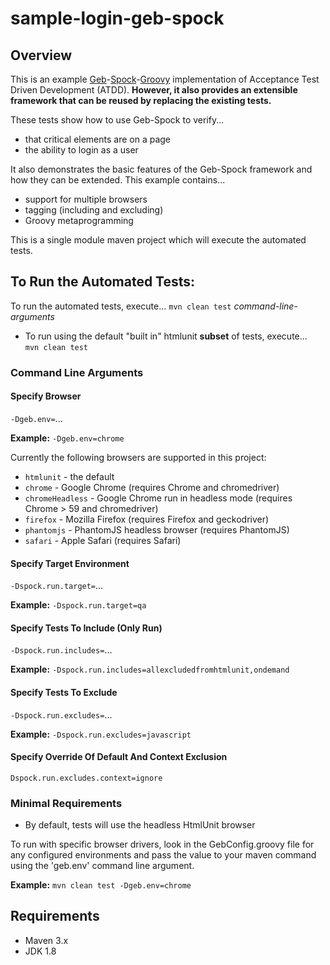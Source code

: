 # sample-login-geb-spock

## Overview
This is an example 
[Geb](http://www.gebish.org)-[Spock](http://spockframework.org)-[Groovy](http://groovy-lang.org)
implementation of Acceptance Test Driven Development (ATDD).
**However, it also provides an extensible framework that can be reused
by replacing the existing tests.**
  
These tests show how to use Geb-Spock to verify...
* that critical elements are on a page
* the ability to login as a user
  
It also demonstrates the basic features
of the Geb-Spock framework and how they can be extended.
This example contains...
* support for multiple browsers
* tagging (including and excluding)
* Groovy metaprogramming

This is a single module maven project which will execute the automated tests.

## To Run the Automated Tests:
To run the automated tests, execute...
`mvn clean test` *command-line-arguments*

* To run using the default "built in" htmlunit **subset** of tests, execute...  
`mvn clean test`


### Command Line Arguments
#### Specify Browser
`-Dgeb.env=`...

**Example:**
`-Dgeb.env=chrome`

Currently the following browsers are supported in this project:
* `htmlunit` - the default
* `chrome` - Google Chrome (requires Chrome and chromedriver)
* `chromeHeadless` - Google Chrome run in headless mode (requires Chrome > 59 and chromedriver)
* `firefox` - Mozilla Firefox (requires Firefox and geckodriver)
* `phantomjs` - PhantomJS headless browser (requires PhantomJS)
* `safari` - Apple Safari (requires Safari)


#### Specify Target Environment
`-Dspock.run.target=`...

**Example:**
`-Dspock.run.target=qa`

#### Specify Tests To Include (Only Run)
`-Dspock.run.includes=`...

**Example:**
`-Dspock.run.includes=allexcludedfromhtmlunit,ondemand`

#### Specify Tests To Exclude
`-Dspock.run.excludes=`...

**Example:**
`-Dspock.run.excludes=javascript`

#### Specify Override Of Default And Context Exclusion
`Dspock.run.excludes.context=ignore`


### Minimal Requirements
* By default, tests will use the headless HtmlUnit browser

To run with specific browser drivers, look in the GebConfig.groovy file for any
configured environments and pass the value to your maven command using the
 'geb.env' command line argument.


**Example:**
`mvn clean test -Dgeb.env=chrome`


## Requirements
* Maven 3.x
* JDK 1.8
